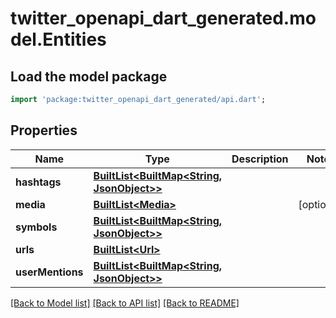 # twitter_openapi_dart_generated.model.Entities

## Load the model package
```dart
import 'package:twitter_openapi_dart_generated/api.dart';
```

## Properties
Name | Type | Description | Notes
------------ | ------------- | ------------- | -------------
**hashtags** | [**BuiltList&lt;BuiltMap&lt;String, JsonObject&gt;&gt;**](BuiltMap.md) |  | 
**media** | [**BuiltList&lt;Media&gt;**](Media.md) |  | [optional] 
**symbols** | [**BuiltList&lt;BuiltMap&lt;String, JsonObject&gt;&gt;**](BuiltMap.md) |  | 
**urls** | [**BuiltList&lt;Url&gt;**](Url.md) |  | 
**userMentions** | [**BuiltList&lt;BuiltMap&lt;String, JsonObject&gt;&gt;**](BuiltMap.md) |  | 

[[Back to Model list]](../README.md#documentation-for-models) [[Back to API list]](../README.md#documentation-for-api-endpoints) [[Back to README]](../README.md)


